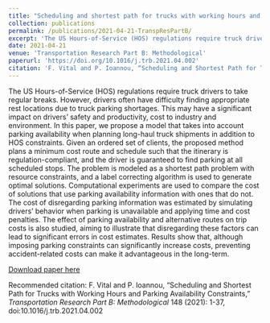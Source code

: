 ```yaml
---
title: "Scheduling and shortest path for trucks with working hours and parking availability constraints"
collection: publications
permalink: /publications/2021-04-21-TranspResPartB/
excerpt: 'The US Hours-of-Service (HOS) regulations require truck drivers to take regular breaks. However, drivers often have difficulty finding appropriate rest locations due to truck parking shortages. This may have a significant impact on drivers’ safety and productivity, cost to industry and environment. In this paper, we propose a model that takes into account parking availability when planning long-haul truck shipments in addition to HOS constraints. Given an ordered set of clients, the proposed method plans a minimum cost route and schedule such that the itinerary is regulation-compliant, and the driver is guaranteed to find parking at all scheduled stops. The problem is modeled as a shortest path problem with resource constraints, and a label correcting algorithm is used to generate optimal solutions. Computational experiments are used to compare the cost of solutions that use parking availability information with ones that do not. The cost of disregarding parking information was estimated by simulating drivers’ behavior when parking is unavailable and applying time and cost penalties. The effect of parking availability and alternative routes on trip costs is also studied, aiming to illustrate that disregarding these factors can lead to significant errors in cost estimates. Results show that, although imposing parking constraints can significantly increase costs, preventing accident-related costs can make it advantageous in the long-term.'
date: 2021-04-21
venue: 'Transportation Research Part B: Methodological'
paperurl: 'https://doi.org/10.1016/j.trb.2021.04.002'
citation: 'F. Vital and P. Ioannou, “Scheduling and Shortest Path for Trucks with Working Hours and Parking Availability Constraints,” <i>Transportation Research Part B: Methodological</i> 148 (2021): 1-37, doi:10.1016/j.trb.2021.04.002'
---
```

The US Hours-of-Service (HOS) regulations require truck drivers to take regular breaks. However, drivers often have difficulty finding appropriate rest locations due to truck parking shortages. This may have a significant impact on drivers’ safety and productivity, cost to industry and environment. In this paper, we propose a model that takes into account parking availability when planning long-haul truck shipments in addition to HOS constraints. Given an ordered set of clients, the proposed method plans a minimum cost route and schedule such that the itinerary is regulation-compliant, and the driver is guaranteed to find parking at all scheduled stops. The problem is modeled as a shortest path problem with resource constraints, and a label correcting algorithm is used to generate optimal solutions. Computational experiments are used to compare the cost of solutions that use parking availability information with ones that do not. The cost of disregarding parking information was estimated by simulating drivers’ behavior when parking is unavailable and applying time and cost penalties. The effect of parking availability and alternative routes on trip costs is also studied, aiming to illustrate that disregarding these factors can lead to significant errors in cost estimates. Results show that, although imposing parking constraints can significantly increase costs, preventing accident-related costs can make it advantageous in the long-term.

[Download paper here](https://doi.org/10.1016/j.trb.2021.04.002)

Recommended citation: F. Vital and P. Ioannou, “Scheduling and Shortest Path for Trucks with Working Hours and Parking Availability Constraints,” <i>Transportation Research Part B: Methodological</i> 148 (2021): 1-37, doi:10.1016/j.trb.2021.04.002